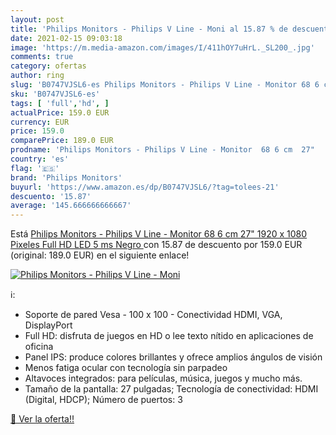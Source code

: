 ```yaml
---
layout: post
title: 'Philips Monitors - Philips V Line - Moni al 15.87 % de descuento'
date: 2021-02-15 09:03:18
image: 'https://m.media-amazon.com/images/I/411hOY7uHrL._SL200_.jpg'
comments: true
category: ofertas
author: ring
slug: 'B0747VJSL6-es Philips Monitors - Philips V Line - Monitor 68 6 cm 27"...'
sku: 'B0747VJSL6-es'
tags: [ 'full','hd', ]
actualPrice: 159.0 EUR
currency: EUR
price: 159.0
comparePrice: 189.0 EUR
prodname: 'Philips Monitors - Philips V Line - Monitor  68 6 cm  27"   1920 x 1080 Pixeles  Full HD  LED  5 ms  Negro '
country: 'es'
flag: '🇪🇸'
brand: 'Philips Monitors'
buyurl: 'https://www.amazon.es/dp/B0747VJSL6/?tag=tolees-21'
descuento: '15.87'
average: '145.666666666667'
---
```


Está [Philips Monitors - Philips V Line - Monitor  68 6 cm  27"   1920 x 1080 Pixeles  Full HD  LED  5 ms  Negro ](https://www.amazon.es/dp/B0747VJSL6/?tag=tolees-21) con 15.87 de descuento por 159.0 EUR (original: 189.0 EUR) en el siguiente enlace!

[![Philips Monitors - Philips V Line - Moni](https://m.media-amazon.com/images/I/411hOY7uHrL._SL200_.jpg)](https://www.amazon.es/dp/B0747VJSL6/?tag=tolees-21)

ℹ️:

- Soporte de pared Vesa - 100 x 100 - Conectividad HDMI, VGA, DisplayPort
- Full HD: disfruta de juegos en HD o lee texto nítido en aplicaciones de oficina
- Panel IPS: produce colores brillantes y ofrece amplios ángulos de visión
- Menos fatiga ocular con tecnología sin parpadeo
- Altavoces integrados: para películas, música, juegos y mucho más.
- Tamaño de la pantalla: 27 pulgadas; Tecnología de conectividad: HDMI (Digital, HDCP); Número de puertos: 3

[🛒 Ver la oferta!!](https://www.amazon.es/dp/B0747VJSL6/?tag=tolees-21)
